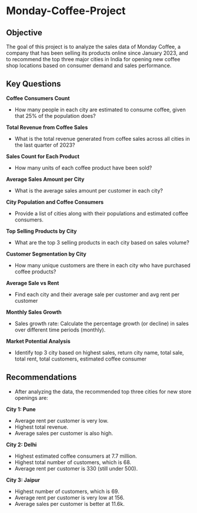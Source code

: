 # Monday-Coffee-Project

## Objective
The goal of this project is to analyze the sales data of Monday Coffee, a company that has been selling its products online since January 2023, and to recommend the top three major cities in India for opening new coffee shop locations based on consumer demand and sales performance.

## Key Questions

**Coffee Consumers Count**
- How many people in each city are estimated to consume coffee, given that 25% of the population does?


**Total Revenue from Coffee Sales**
- What is the total revenue generated from coffee sales across all cities in the last quarter of 2023?

**Sales Count for Each Product**
- How many units of each coffee product have been sold?

**Average Sales Amount per City**
- What is the average sales amount per customer in each city?

**City Population and Coffee Consumers**
- Provide a list of cities along with their populations and estimated coffee consumers.

**Top Selling Products by City**
- What are the top 3 selling products in each city based on sales volume?

**Customer Segmentation by City**
- How many unique customers are there in each city who have purchased coffee products?

**Average Sale vs Rent**
- Find each city and their average sale per customer and avg rent per customer

**Monthly Sales Growth**
- Sales growth rate: Calculate the percentage growth (or decline) in sales over different time periods (monthly).

**Market Potential Analysis**
- Identify top 3 city based on highest sales, return city name, total sale, total rent, total customers, estimated coffee consumer

## Recommendations
- After analyzing the data, the recommended top three cities for new store openings are:

**City 1: Pune**

- Average rent per customer is very low.
- Highest total revenue.
- Average sales per customer is also high.

**City 2: Delhi**
- Highest estimated coffee consumers at 7.7 million.
- Highest total number of customers, which is 68.
- Average rent per customer is 330 (still under 500).

**City 3: Jaipur**
- Highest number of customers, which is 69.
- Average rent per customer is very low at 156.
- Average sales per customer is better at 11.6k.

